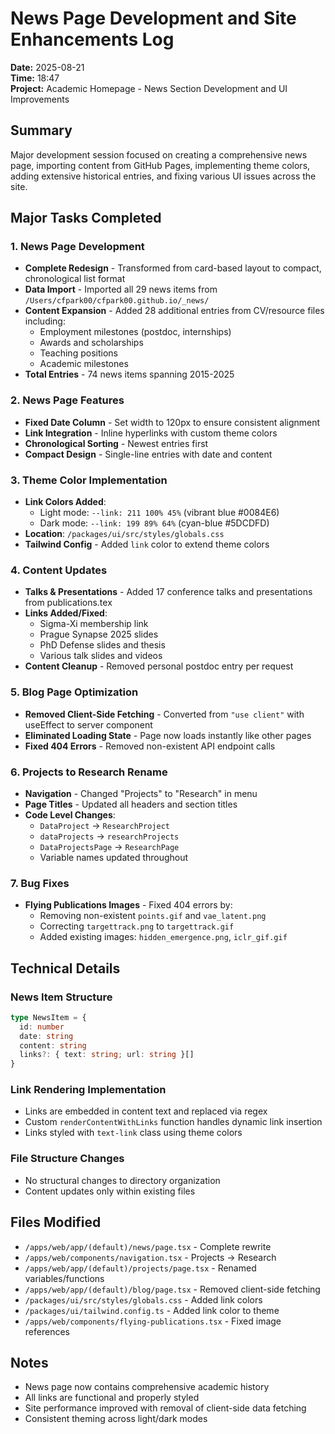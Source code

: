 # News Page Development and Site Enhancements Log
**Date:** 2025-08-21  
**Time:** 18:47  
**Project:** Academic Homepage - News Section Development and UI Improvements

## Summary
Major development session focused on creating a comprehensive news page, importing content from GitHub Pages, implementing theme colors, adding extensive historical entries, and fixing various UI issues across the site.

## Major Tasks Completed

### 1. News Page Development
- **Complete Redesign** - Transformed from card-based layout to compact, chronological list format
- **Data Import** - Imported all 29 news items from `/Users/cfpark00/cfpark00.github.io/_news/`
- **Content Expansion** - Added 28 additional entries from CV/resource files including:
  - Employment milestones (postdoc, internships)
  - Awards and scholarships
  - Teaching positions
  - Academic milestones
- **Total Entries** - 74 news items spanning 2015-2025

### 2. News Page Features
- **Fixed Date Column** - Set width to 120px to ensure consistent alignment
- **Link Integration** - Inline hyperlinks with custom theme colors
- **Chronological Sorting** - Newest entries first
- **Compact Design** - Single-line entries with date and content

### 3. Theme Color Implementation
- **Link Colors Added**:
  - Light mode: `--link: 211 100% 45%` (vibrant blue #0084E6)
  - Dark mode: `--link: 199 89% 64%` (cyan-blue #5DCDFD)
- **Location**: `/packages/ui/src/styles/globals.css`
- **Tailwind Config** - Added `link` color to extend theme colors

### 4. Content Updates
- **Talks & Presentations** - Added 17 conference talks and presentations from publications.tex
- **Links Added/Fixed**:
  - Sigma-Xi membership link
  - Prague Synapse 2025 slides
  - PhD Defense slides and thesis
  - Various talk slides and videos
- **Content Cleanup** - Removed personal postdoc entry per request

### 5. Blog Page Optimization
- **Removed Client-Side Fetching** - Converted from `"use client"` with useEffect to server component
- **Eliminated Loading State** - Page now loads instantly like other pages
- **Fixed 404 Errors** - Removed non-existent API endpoint calls

### 6. Projects to Research Rename
- **Navigation** - Changed "Projects" to "Research" in menu
- **Page Titles** - Updated all headers and section titles
- **Code Level Changes**:
  - `DataProject` → `ResearchProject`
  - `dataProjects` → `researchProjects`
  - `DataProjectsPage` → `ResearchPage`
  - Variable names updated throughout

### 7. Bug Fixes
- **Flying Publications Images** - Fixed 404 errors by:
  - Removing non-existent `points.gif` and `vae_latent.png`
  - Correcting `targettrack.png` to `targettrack.gif`
  - Added existing images: `hidden_emergence.png`, `iclr_gif.gif`

## Technical Details

### News Item Structure
```typescript
type NewsItem = {
  id: number
  date: string
  content: string
  links?: { text: string; url: string }[]
}
```

### Link Rendering Implementation
- Links are embedded in content text and replaced via regex
- Custom `renderContentWithLinks` function handles dynamic link insertion
- Links styled with `text-link` class using theme colors

### File Structure Changes
- No structural changes to directory organization
- Content updates only within existing files

## Files Modified
- `/apps/web/app/(default)/news/page.tsx` - Complete rewrite
- `/apps/web/components/navigation.tsx` - Projects → Research
- `/apps/web/app/(default)/projects/page.tsx` - Renamed variables/functions
- `/apps/web/app/(default)/blog/page.tsx` - Removed client-side fetching
- `/packages/ui/src/styles/globals.css` - Added link colors
- `/packages/ui/tailwind.config.ts` - Added link color to theme
- `/apps/web/components/flying-publications.tsx` - Fixed image references

## Notes
- News page now contains comprehensive academic history
- All links are functional and properly styled
- Site performance improved with removal of client-side data fetching
- Consistent theming across light/dark modes